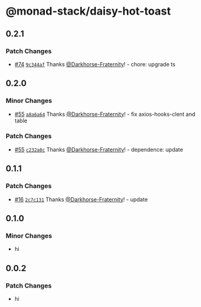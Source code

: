 # @monad-stack/daisy-hot-toast

## 0.2.1

### Patch Changes

- [#74](https://github.com/Darkhorse-Fraternity/monad-stack/pull/74) [`9c344af`](https://github.com/Darkhorse-Fraternity/monad-stack/commit/9c344af8bfc03206061cd9165770314a23cbed43) Thanks [@Darkhorse-Fraternity](https://github.com/Darkhorse-Fraternity)! - chore: upgrade ts

## 0.2.0

### Minor Changes

- [#55](https://github.com/Darkhorse-Fraternity/monad-stack/pull/55) [`a8a6a64`](https://github.com/Darkhorse-Fraternity/monad-stack/commit/a8a6a640e910e4331cedaf267251b3508ab6a99a) Thanks [@Darkhorse-Fraternity](https://github.com/Darkhorse-Fraternity)! - fix axios-hooks-clent and table

### Patch Changes

- [#55](https://github.com/Darkhorse-Fraternity/monad-stack/pull/55) [`c232a0c`](https://github.com/Darkhorse-Fraternity/monad-stack/commit/c232a0ce585474ad0e3edcc5dae22d65872173c0) Thanks [@Darkhorse-Fraternity](https://github.com/Darkhorse-Fraternity)! - dependence: update

## 0.1.1

### Patch Changes

- [#16](https://github.com/Darkhorse-Fraternity/monad-stack/pull/16) [`2c7c131`](https://github.com/Darkhorse-Fraternity/monad-stack/commit/2c7c131f88a141e06a8372b341d9aa1c44e7e7a4) Thanks [@Darkhorse-Fraternity](https://github.com/Darkhorse-Fraternity)! - update

## 0.1.0

### Minor Changes

- hi

## 0.0.2

### Patch Changes

- hi
